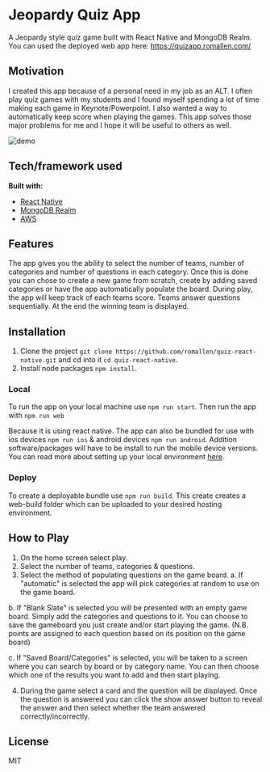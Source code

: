 # Jeopardy Quiz App

A Jeopardy style quiz game built with React Native and MongoDB Realm.
You can used the deployed web app here: https://quizapp.romallen.com/

## Motivation

I created this app because of a personal need in my job as an ALT. I often play quiz games with my students and I found myself spending a lot of time making each game in Keynote/Powerpoint. I also wanted a way to automatically keep score when playing the games. This app solves those major problems for me and I hope it will be useful to others as well.

![demo](./src/images/frontend.gif)

## Tech/framework used

<b>Built with:</b>

- [React Native](https://reactnative.dev/)
- [MongoDB Realm](https://www.mongodb.com/realm)
- [AWS](https://aws.amazon.com)

## Features

The app gives you the ability to select the number of teams, number of categories and number of questions in each category. Once this is done you can chose to create a new game from scratch, create by adding saved categories or have the app automatically populate the board.
During play, the app will keep track of each teams score. Teams answer questions sequentially. At the end the winning team is displayed.



## Installation

1. Clone the project `git clone https://github.com/romallen/quiz-react-native.git` and cd into it `cd quiz-react-native`.
2. Install node packages `npm install`.


### Local

To run the app on your local machine use `npm run start`.  Then run the app with `npm run web`

Because it is using react native. The app can also be bundled for use with ios devices `npm run ios` & android devices `npm run android`. Addition software/packages will have to be install to run the mobile device versions. You can read more about setting up your local environment [here](https://reactnative.dev/docs/environment-setup).

### Deploy

To create a deployable bundle use `npm run build`. This create creates a web-build folder which can be uploaded to your desired hosting environment.


## How to Play

1. On the home screen select play.
2. Select the number of teams, categories & questions.
3. Select the method of populating questions on the game board.
  a. If "automatic" is selected the app will pick categories at random to use on the game board.
  
  b. If "Blank Slate" is selected you will be presented with an empty game board. Simply add the categories and questions to it. You can choose to save the gameboard you just create and/or start playing the game. (N.B. points are assigned to each question based on its position on the game board)
  
  c. If  "Saved Board/Categories" is selected, you will be taken to a screen where you can search by board or by category name. You can then choose which one of the results you want to add and then start playing. 
  
4. During the game select a card and the question will be displayed. Once the question is answered you can click the show answer button to reveal the answer and then select whether the team answered correctly/incorrectly.




## License

MIT
